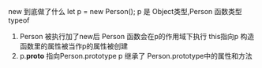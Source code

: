 new 到底做了什么
let p = new Person();
p 是 Object类型,Person 函数类型 typeof 

1. Person 被执行加了new后 Person 函数会在p的作用域下执行 
    this指向p 构造函数里的属性被当作p的属性被创建
2. p.__proto__ 指向Person.prototype p 继承了 Person.prototype中的属性和方法

